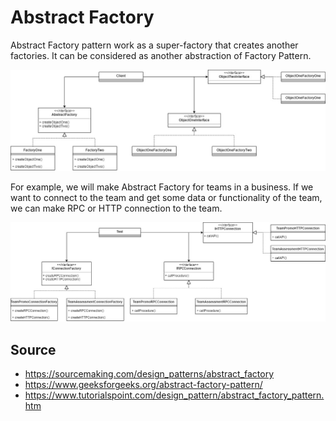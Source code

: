 # Abstract Factory

Abstract Factory pattern work as a super-factory that creates another factories. It can be considered as another abstraction of Factory Pattern.

![base](img/base.jpg)

For example, we will make Abstract Factory for teams in a business. If we want to connect to the team and get some data or functionality of the team, we can make RPC or HTTP connection to the team.

![example](img/example.jpg)

## Source
- https://sourcemaking.com/design_patterns/abstract_factory
- https://www.geeksforgeeks.org/abstract-factory-pattern/
- https://www.tutorialspoint.com/design_pattern/abstract_factory_pattern.htm